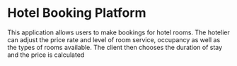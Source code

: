# Hotel Booking Platform
 This application allows users to make bookings for hotel rooms. The hotelier can adjust the price rate and level of  room service, occupancy as well as the types of rooms available. The client then chooses the duration of stay and the price is calculated
